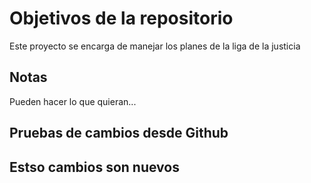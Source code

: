 # Objetivos de la repositorio

Este proyecto se encarga de manejar los planes de la liga de la justicia


## Notas
Pueden hacer lo que quieran...

## Pruebas de cambios desde Github

## Estso cambios son nuevos
